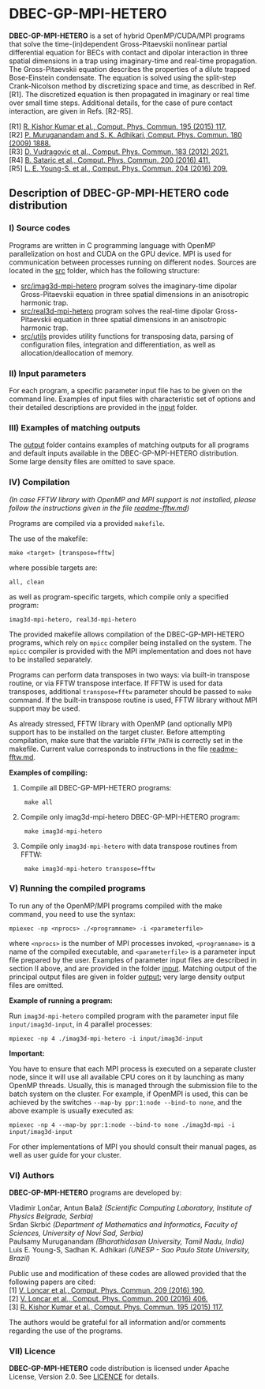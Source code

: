 # DBEC-GP-MPI-HETERO

**DBEC-GP-MPI-HETERO** is a set of hybrid OpenMP/CUDA/MPI programs that solve the time-(in)dependent Gross-Pitaevskii nonlinear partial differential equation for BECs with contact and dipolar interaction in three spatial dimensions in a trap using imaginary-time and real-time propagation. The Gross-Pitaevskii equation describes the properties of a dilute trapped Bose-Einstein condensate. The equation is solved using the split-step Crank-Nicolson method by discretizing space and time, as described in Ref. [R1]. The discretized equation is then propagated in imaginary or real time over small time steps. Additional details, for the case of pure contact interaction, are given in Refs. [R2-R5].

[R1] [R. Kishor Kumar et al., Comput. Phys. Commun. 195 (2015) 117.](https://doi.org/10.1016/j.cpc.2015.03.024)  
[R2] [P. Muruganandam and S. K. Adhikari, Comput. Phys. Commun. 180 (2009) 1888.](https://doi.org/10.1016/j.cpc.2009.04.015)  
[R3] [D. Vudragovic et al., Comput. Phys. Commun. 183 (2012) 2021.](https://doi.org/10.1016/j.cpc.2012.03.022)  
[R4] [B. Sataric et al., Comput. Phys. Commun. 200 (2016) 411.](https://doi.org/10.1016/j.cpc.2015.12.006)  
[R5] [L. E. Young-S. et al., Comput. Phys. Commun. 204 (2016) 209.](https://doi.org/10.1016/j.cpc.2016.03.015)

## Description of DBEC-GP-MPI-HETERO code distribution

### I) Source codes

Programs are written in C programming language with OpenMP parallelization on host and CUDA on the GPU device. MPI is used for communication between processes running on different nodes. Sources are located in the [src](src/) folder, which has the following structure:

 - [src/imag3d-mpi-hetero](src/imag3d-mpi-hetero/) program solves the imaginary-time dipolar Gross-Pitaevskii equation in three spatial dimensions in an anisotropic harmonic trap.
 - [src/real3d-mpi-hetero](src/real3d-mpi-hetero/) program solves the real-time dipolar Gross-Pitaevskii equation in three spatial dimensions in an anisotropic harmonic trap.
 - [src/utils](src/utils/) provides utility functions for transposing data, parsing of configuration files, integration and differentiation, as well as allocation/deallocation of memory.

### II) Input parameters

For each program, a specific parameter input file has to be given on the command line. Examples of input files with characteristic set of options and their detailed descriptions are provided in the [input](input/) folder.

### III) Examples of matching outputs

The [output](output/) folder contains examples of matching outputs for all programs and default inputs available in the DBEC-GP-MPI-HETERO distribution. Some large density files are omitted to save space.

### IV) Compilation

*(In case FFTW library with OpenMP and MPI support is not installed, please follow the
instructions given in the file [readme-fftw.md](readme-fftw.md))*

Programs are compiled via a provided `makefile`.

The use of the makefile:

    make <target> [transpose=fftw]

where possible targets are:

    all, clean

as well as program-specific targets, which compile only a specified program:

    imag3d-mpi-hetero, real3d-mpi-hetero

The provided makefile allows compilation of the DBEC-GP-MPI-HETERO programs, which rely on `mpicc` compiler being installed on the system. The `mpicc` compiler is provided with the MPI implementation and does not have to be installed separately.

Programs can perform data transposes in two ways: via built-in transpose routine, or via FFTW transpose interface. If FFTW is used for data transposes, additional `transpose=fftw` parameter should be passed to `make` command. If the built-in transpose routine is used, FFTW library without MPI support may be used.

As already stressed, FFTW library with OpenMP (and optionally MPI) support has to be installed on the target cluster. Before attempting compilation, make sure that the variable `FFTW_PATH` is correctly set in the makefile. Current value corresponds to instructions in the file [readme-fftw.md](readme-fftw.md).

**Examples of compiling:**

1. Compile all DBEC-GP-MPI-HETERO programs:

        make all

2. Compile only imag3d-mpi-hetero DBEC-GP-MPI-HETERO program:

        make imag3d-mpi-hetero

3. Compile only `imag3d-mpi-hetero` with data transpose routines from FFTW:

        make imag3d-mpi-hetero transpose=fftw

### V) Running the compiled programs

To run any of the OpenMP/MPI programs compiled with the make command, you need to use the
syntax:

    mpiexec -np <nprocs> ./<programname> -i <parameterfile>

where `<nprocs>` is the number of MPI processes invoked, `<programname>` is a name of the compiled executable, and `<parameterfile>` is a parameter input file prepared by the user. Examples of parameter input files are described in section II above, and are provided in the folder [input](input/). Matching output of the principal output files are given in folder [output](output/); very large density output files are omitted.

**Example of running a program:**

Run `imag3d-mpi-hetero` compiled program with the parameter input file `input/imag3d-input`, in 4 parallel processes:

    mpiexec -np 4 ./imag3d-mpi-hetero -i input/imag3d-input

**Important:**

You have to ensure that each MPI process is executed on a separate cluster node, since it will use all available CPU cores on it by launching as many OpenMP threads. Usually, this is managed through the submission file to the batch system on the cluster. For example, if OpenMPI is used, this can be achieved by the switches `--map-by ppr:1:node --bind-to none`, and the above example is usually executed as:

    mpiexec -np 4 --map-by ppr:1:node --bind-to none ./imag3d-mpi -i input/imag3d-input

For other implementations of MPI you should consult their manual pages, as well as user guide for your cluster.

### VI) Authors

**DBEC-GP-MPI-HETERO** programs are developed by:

Vladimir Lončar, Antun Balaž *(Scientific Computing Laboratory, Institute of Physics Belgrade, Serbia)*  
Srđan Skrbić *(Department of Mathematics and Informatics, Faculty of Sciences, University of Novi Sad, Serbia)*  
Paulsamy Muruganandam *(Bharathidasan University, Tamil Nadu, India)*  
Luis E. Young-S, Sadhan K. Adhikari *(UNESP - Sao Paulo State University, Brazil)*  

Public use and modification of these codes are allowed provided that the following papers are cited:  
[1] [V. Loncar et al., Comput. Phys. Commun. 209 (2016) 190.](https://doi.org/10.1016/j.cpc.2016.07.029)  
[2] [V. Loncar et al., Comput. Phys. Commun. 200 (2016) 406.](https://doi.org/10.1016/j.cpc.2015.11.014)  
[3] [R. Kishor Kumar et al., Comput. Phys. Commun. 195 (2015) 117.](https://doi.org/10.1016/j.cpc.2015.03.024)

The authors would be grateful for all information and/or comments regarding the use of the programs.

### VII) Licence

**DBEC-GP-MPI-HETERO** code distribution is licensed under Apache License, Version 2.0. See [LICENCE](LICENCE) for details.